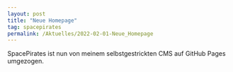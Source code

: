 ```yaml
---
layout: post
title: "Neue Homepage"
tag: spacepirates
permalink: /Aktuelles/2022-02-01-Neue_Homepage
---
```


SpacePirates ist nun von meinem selbstgestrickten CMS auf GitHub Pages umgezogen.

